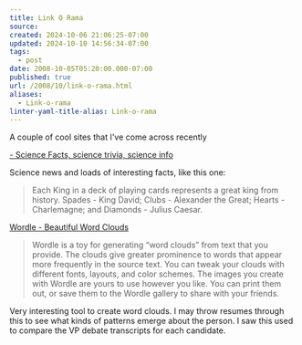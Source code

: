 ```yaml
---
title: Link O Rama
source: 
created: 2024-10-06 21:06:25-07:00
updated: 2024-10-10 14:56:34-07:00
tags:
  - post
date: 2008-10-05T05:20:00.000-07:00
published: true
url: /2008/10/link-o-rama.html
aliases:
  - Link-o-rama
linter-yaml-title-alias: Link-o-rama
---
```



A couple of cool sites that I've come across recently  
  
[\- Science Facts, science trivia, science info](https://www.firstscience.com/SITE/factfile/factfile1_20.asp)  
  
Science news and loads of interesting facts, like this one:  

> Each King in a deck of playing cards represents a great king from history. Spades - King David; Clubs - Alexander the Great; Hearts - Charlemagne; and Diamonds - Julius Caesar.

[Wordle - Beautiful Word Clouds](https://wordle.net/)  

> Wordle is a toy for generating “word clouds” from text that you provide. The clouds give greater prominence to words that appear more frequently in the source text. You can tweak your clouds with different fonts, layouts, and color schemes. The images you create with Wordle are yours to use however you like. You can print them out, or save them to the Wordle gallery to share with your friends.  

  
  
Very interesting tool to create word clouds. I may throw resumes through this to see what kinds of patterns emerge about the person. I saw this used to compare the VP debate transcripts for each candidate.
